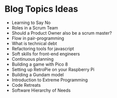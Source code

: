 # Blog Topics Ideas

- Learning to Say No
- Roles in a Scrum Team
- Should a Product Owner also be a scrum master?
- Flow in pair-programming
- What is technical debt
- Refactoring tools for javascript
- Soft skills for front-end engineers
- Continuous planning
- Building a game with Pico 8
- Setting up RetroPie on your Raspberry Pi
- Building a Gundam model
- Introduction to Extreme Programming
- Code Retreats
- Software Hierarchy of Needs
